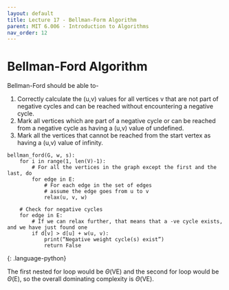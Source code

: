 ```yaml
---
layout: default
title: Lecture 17 - Bellman-Form Algorithm
parent: MIT 6.006 - Introduction to Algorithms
nav_order: 12
---
```


# Bellman-Ford Algorithm
Bellman-Ford should be able to-
1. Correctly calculate the (u,v) values for all vertices v that are not part of negative cycles and can be reached without encountering a negative cycle.
2. Mark all vertices which are part of a negative cycle or can be reached from a negative cycle as having a (u,v) value of undefined.
3. Mark all the vertices that cannot be reached from the start vertex as having a (u,v) value of infinity.

~~~
bellman_ford(G, w, s):
    for i in range(1, len(V)-1):
        # For all the vertices in the graph except the first and the last, do
        for edge in E:
            # For each edge in the set of edges
            # assume the edge goes from u to v
            relax(u, v, w)
    
    # Check for negative cycles
    for edge in E:
        # If we can relax further, that means that a -ve cycle exists, and we have just found one
        if d[v] > d[u] + w(u, v):
            print(“Negative weight cycle(s) exist”)
            return False
~~~
{: .language-python}

The first nested for loop would be $\Theta$(VE) and the second for loop would be $\Theta$(E), so the overall dominating complexity is $\Theta$(VE).